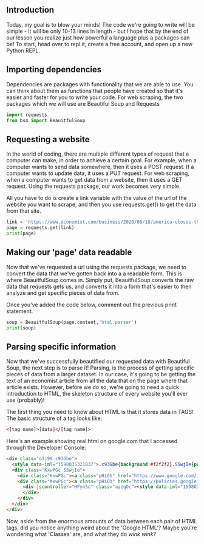 ## Introduction
Today, my goal is to blow your minds! The code we're going to write will be simple - it will be only 10-13 lines in length - but I hope that by the end of our lesson you realize just how powerful a language plus a packages can be! To start, head over to repl.it, create a free account, and open up a new Python REPL.

## Importing dependencies
Dependencies are packages with functionality that we are able to use. You can think about them as functions that people have created so that it's easier and faster for you to write your code. For web scraping, the two packages which we will use are Beautiful Soup and Requests

```python
import requests
from bs4 import BeauitfulSoup
```

## Requesting a website
In the world of coding, there are multiple different types of request that a computer can make, in order to achieve a certain goal. For example, when a computer wants to send data somewhere, then it uses a POST request. If a computer wants to update data, it uses a PUT request. For web scraping, when a computer wants to get data from a website, then it uses a GET request. Using the requests package, our work becomes very simple. 

All you have to do is create a link variable with the value of the url of the website you want to scrape, and then you use requests.get() to get the data from that site.

```python
link = 'https://www.economist.com/business/2020/08/18/america-closes-the-last-loophole-in-its-hounding-of-huawei'
page = requests.get(link)
print(page)
```

## Making our 'page' data readable
Now that we've requested a url using the requests package, we need to convert the data that we've gotten back into a a readable form. This is where BeauitfulSoup comes in. Simply put, BeauitfulSoup converts the raw data that requests gets us, and converts it into a form that's easier to then analyze and get specific pieces of data from. 

Once you've added the code below, comment out the previous print statement.

```python
soup = BeauitfulSoup(page.content,'html.parser')
print(soup)
```

## Parsing specific information
Now that we've successfully beautified our requested data with Beautiful Soup, the next step is to parse it! Parsing, is the process of getting specific pieces of data from a larger dataset. In our case, it's going to be getting the text of an economist article from all the data that on the page where that article exists. However, before we do so, we're going to need a quick introduction to HTML, the skeleton structure of every website you'll ever use (probably)!

The first thing you need to know about HTML is that it stores data in TAGS! The basic structure of a tag looks like:

```html
<[tag name]>[data]</[tag name]>
```

Here's an example showing real html on google.com that I accessed through the Developer Console:

```html
<div class="o3j99 c93Gbe">
  <style data-iml="1598035321037">.c93Gbe{background:#f2f2f2}.SSwjIe{padding:0 20px}.KxwPGc{display:flex;flex-wrap:wrap;justify-content:space-between}@media only screen and (max-width:1200px){.KxwPGc{justify-content:space-evenly}}.pHiOh{display:block;padding:15px;white-space:nowrap}a.pHiOh{color:#5f6368}</style>
  <div class="KxwPGc SSwjIe">
    <div class="KxwPGc"><a class="pHiOh" href="https://www.google.com/intl/en_us/ads/?subid=ww-ww-et-g-awa-a-g_hpafoot1_1!o2&amp;utm_source=google.com&amp;utm_medium=referral&amp;utm_campaign=google_hpafooter&amp;fg=1" ping="/url?sa=t&amp;rct=j&amp;source=webhp&amp;url=https://www.google.com/intl/en_us/ads/%3Fsubid%3Dww-ww-et-g-awa-a-g_hpafoot1_1!o2%26utm_source%3Dgoogle.com%26utm_medium%3Dreferral%26utm_campaign%3Dgoogle_hpafooter%26fg%3D1&amp;ved=0ahUKEwi2tf-8-azrAhXfHDQIHdPRAvoQkdQCCBA">Advertising</a><a class="pHiOh" href="https://www.google.com/services/?subid=ww-ww-et-g-awa-a-g_hpbfoot1_1!o2&amp;utm_source=google.com&amp;utm_medium=referral&amp;utm_campaign=google_hpbfooter&amp;fg=1" ping="/url?sa=t&amp;rct=j&amp;source=webhp&amp;url=https://www.google.com/services/%3Fsubid%3Dww-ww-et-g-awa-a-g_hpbfoot1_1!o2%26utm_source%3Dgoogle.com%26utm_medium%3Dreferral%26utm_campaign%3Dgoogle_hpbfooter%26fg%3D1&amp;ved=0ahUKEwi2tf-8-azrAhXfHDQIHdPRAvoQktQCCBE">Business</a><a class="pHiOh" href="https://google.com/search/howsearchworks/?fg=1">  How Search works </a></div>
    <div class="KxwPGc"><a class="pHiOh" href="https://policies.google.com/privacy?hl=en&amp;fg=1" ping="/url?sa=t&amp;rct=j&amp;source=webhp&amp;url=https://policies.google.com/privacy%3Fhl%3Den%26fg%3D1&amp;ved=0ahUKEwi2tf-8-azrAhXfHDQIHdPRAvoQ8awCCBI">Privacy</a><a class="pHiOh" href="https://policies.google.com/terms?hl=en&amp;fg=1" ping="/url?sa=t&amp;rct=j&amp;source=webhp&amp;url=https://policies.google.com/terms%3Fhl%3Den%26fg%3D1&amp;ved=0ahUKEwi2tf-8-azrAhXfHDQIHdPRAvoQ8qwCCBM">Terms</a>
      <div jscontroller="HFyn5c" class="ayzqOc"><style data-iml="1598035321038">.ayzqOc{position:relative}.EzVRq{display:block;padding:15px;white-space:nowrap}a.EzVRq,button.EzVRq{color:#5f6368}button.EzVRq{cursor:pointer;width:100%;text-align:left}button.EzVRq:hover,button.EzVRq:active{text-decoration:underline}.Qff0zd{display:none;position:absolute;list-style:none;background:#fff;border:1px solid #999}</style><button jsname="pzCKEc" class="EzVRq" aria-controls="dEjpnf" aria-haspopup="true" id="Mses6b" jsaction="mousedown:lgs1Pb;FwYIgd;keydown:QXPedb">Settings</button><ul jsname="xl07Ob" class="Qff0zd" aria-labelledby="Mses6b" id="dEjpnf" role="menu" jsaction="keydown:OEXC3c;focusout:Y48pVb"><li role="none"><a class="EzVRq" href="https://www.google.com/preferences?hl=en&amp;fg=1" role="menuitem" tabindex="-1">Search settings</a></li><li role="none"><a class="EzVRq" href="/advanced_search?hl=en&amp;fg=1" role="menuitem" tabindex="-1">Advanced search</a></li><li role="none"><a class="EzVRq" href="https://myactivity.google.com/privacyadvisor/search?utm_source=googlemenu&amp;fg=1" role="menuitem" tabindex="-1">Your data in Search</a></li><li role="none"><a class="EzVRq" href="https://myactivity.google.com/product/search?utm_source=google&amp;hl=en&amp;fg=1" role="menuitem" tabindex="-1">Search activity</a></li><li role="none"><a class="EzVRq" href="https://support.google.com/websearch/?p=ws_results_help&amp;hl=en&amp;fg=1" role="menuitem" tabindex="-1">Search help</a></li><li role="none"><button class="EzVRq" data-bucket="websearch" role="menuitem" tabindex="-1" jsaction="gf.sf">Send feedback</button></li></ul>
      </div>
    </div>
  </div>
</div>
```

Now, aside from the enormous amounts of data between each pair of HTML tags, did you notice anything weird about the 'Google HTML'? Maybe you're wondering what 'Classes' are, and what they do *wink wink*?
